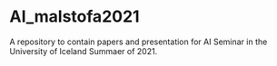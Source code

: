 # AI_malstofa2021

A repository to contain papers and presentation for AI Seminar in the University of Iceland Summaer of 2021.
